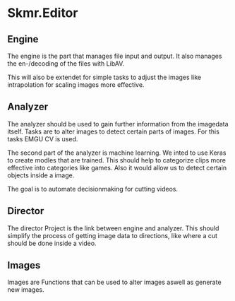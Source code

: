 # Skmr.Editor

## Engine

The engine is the part that manages file input and output. It also manages the en-/decoding of the files with LibAV.

This will also be extendet for simple tasks to adjust the images like intrapolation for scaling images more effective.


## Analyzer

The analyzer should be used to gain further information from the imagedata itself. Tasks are to alter images to detect certain parts of images. For this tasks EMGU CV is used.

The second part of the analyzer is machine learning. We inted to use Keras to create modles that are trained. This should help to categorize clips more effective into categories like games. Also it would allow us to detect certain objects inside a image.

The goal is to automate decisionmaking for cutting videos.

## Director

The director Project is the link between engine and analyzer. This should simplify the process of getting image data to directions, like where a cut should be done inside a video.

## Images

Images are Functions that can be used to alter images aswell as generate new images.
  
